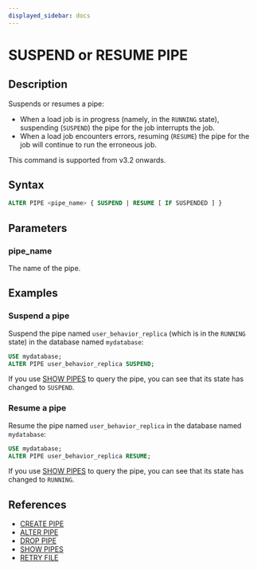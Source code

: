 ```yaml
---
displayed_sidebar: docs
---
```


# SUSPEND or RESUME PIPE

## Description

Suspends or resumes a pipe:

- When a load job is in progress (namely, in the `RUNNING` state), suspending (`SUSPEND`) the pipe for the job interrupts the job.
- When a load job encounters errors, resuming (`RESUME`) the pipe for the job will continue to run the erroneous job.

This command is supported from v3.2 onwards.

## Syntax

```SQL
ALTER PIPE <pipe_name> { SUSPEND | RESUME [ IF SUSPENDED ] }
```

## Parameters

### pipe_name

The name of the pipe.

## Examples

### Suspend a pipe

Suspend the pipe named `user_behavior_replica` (which is in the `RUNNING` state) in the database named `mydatabase`:

```SQL
USE mydatabase;
ALTER PIPE user_behavior_replica SUSPEND;
```

If you use [SHOW PIPES](SHOW_PIPES.md) to query the pipe, you can see that its state has changed to `SUSPEND`.

### Resume a pipe

Resume the pipe named `user_behavior_replica` in the database named `mydatabase`:

```SQL
USE mydatabase;
ALTER PIPE user_behavior_replica RESUME;
```

If you use [SHOW PIPES](SHOW_PIPES.md) to query the pipe, you can see that its state has changed to `RUNNING`.

## References

- [CREATE PIPE](CREATE_PIPE.md)
- [ALTER PIPE](ALTER_PIPE.md)
- [DROP PIPE](DROP_PIPE.md)
- [SHOW PIPES](SHOW_PIPES.md)
- [RETRY FILE](RETRY_FILE.md)

